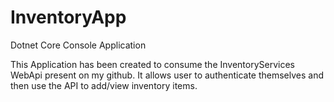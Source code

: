 # InventoryApp
Dotnet Core Console Application

This Application has been created to consume the InventoryServices WebApi present on my github.
It allows user to authenticate themselves and then use the API to add/view inventory items.
